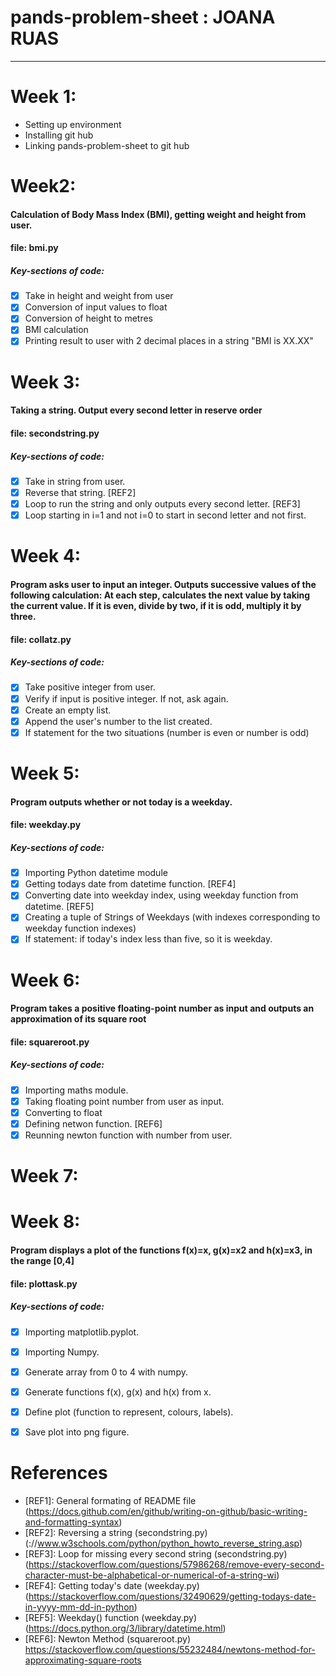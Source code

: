 # pands-problem-sheet : JOANA RUAS
----------------------------------


# Week 1:
- Setting up environment
- Installing git hub
- Linking pands-problem-sheet to git hub

# Week2: 
#### Calculation of Body Mass Index (BMI), getting weight and height from user.

#### file: bmi.py

##### Key-sections of code:
- [x] Take in height and weight from user
- [x] Conversion of input values to float
- [x] Conversion of height to metres
- [x] BMI calculation
- [x] Printing result to user with 2 decimal places in a string "BMI is XX.XX"

# Week 3:
#### Taking a string. Output every second letter in reserve order

#### file: secondstring.py

##### Key-sections of code:
- [x] Take in string from user.
- [x] Reverse that string. [REF2]
- [x] Loop to run the string and only outputs every second letter. [REF3]
- [x] Loop starting in i=1 and not i=0 to start in second letter and not first.

# Week 4:
#### Program asks user to input an integer. Outputs successive values of the following calculation: At each step, calculates the next value by taking the current value. If it is even, divide by two, if it is odd, multiply it by three.

#### file: collatz.py

##### Key-sections of code:
- [x] Take positive integer from user.
- [x] Verify if input is positive integer. If not, ask again.
- [x] Create an empty list.
- [x] Append the user's number to the list created.
- [x] If statement for the two situations (number is even or number is odd)

# Week 5:
#### Program outputs whether or not today is a weekday.

#### file: weekday.py

##### Key-sections of code:
- [x] Importing Python datetime module
- [x] Getting todays date from datetime function. [REF4]
- [x] Converting date into weekday index, using weekday function from datetime. [REF5]
- [x] Creating a tuple of Strings of Weekdays (with indexes corresponding to weekday function indexes) 
- [x] If statement: if today's index less than five, so it is weekday.

# Week 6:
#### Program takes a positive floating-point number as input and outputs an approximation of its square root

#### file: squareroot.py

##### Key-sections of code:
- [x] Importing maths module.
- [x] Taking floating point number from user as input.
- [x] Converting to float
- [x] Defining netwon function. [REF6]
- [x] Reunning newton function with number from user.

# Week 7:



# Week 8:
#### Program displays a plot of the functions f(x)=x, g(x)=x2 and h(x)=x3, in the range [0,4]

#### file: plottask.py

##### Key-sections of code:
- [x] Importing matplotlib.pyplot.
- [x] Importing Numpy.
- [x] Generate array from 0 to 4 with numpy.
- [x] Generate functions f(x), g(x) and h(x) from x.
- [x] Define plot (function to represent, colours, labels).
- [x] Save plot into png figure.




# References
- [REF1]: General formating of README file (https://docs.github.com/en/github/writing-on-github/basic-writing-and-formatting-syntax) 
- [REF2]: Reversing a string (secondstring.py) (://www.w3schools.com/python/python_howto_reverse_string.asp)
- [REF3]: Loop for missing every second string (secondstring.py) (https://stackoverflow.com/questions/57986268/remove-every-second-character-must-be-alphabetical-or-numerical-of-a-string-wi)
- [REF4]: Getting today's date (weekday.py) (https://stackoverflow.com/questions/32490629/getting-todays-date-in-yyyy-mm-dd-in-python)
- [REF5]: Weekday() function (weekday.py) (https://docs.python.org/3/library/datetime.html)
- [REF6]: Newton Method (squareroot.py) https://stackoverflow.com/questions/55232484/newtons-method-for-approximating-square-roots
